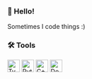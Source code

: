 ### 👋 Hello!

Sometimes I code things :)

### 🛠️ Tools

<img src="https://upload.wikimedia.org/wikipedia/commons/thumb/4/4c/Typescript_logo_2020.svg/2048px-Typescript_logo_2020.svg.png" alt="TypeScript" height="28"> <img src="https://puu.sh/JVMpf/1b44f9a12b.png" alt="Python" height="28"> <img src="https://upload.wikimedia.org/wikipedia/commons/thumb/1/18/ISO_C%2B%2B_Logo.svg/1822px-ISO_C%2B%2B_Logo.svg.png" alt="C++" height="28"> <img src="https://upload.wikimedia.org/wikipedia/commons/e/ea/Docker_%28container_engine%29_logo_%28cropped%29.png" alt="Docker" height="28">
